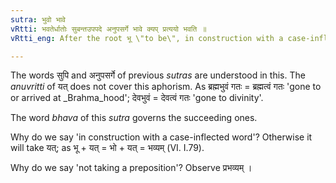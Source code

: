 ```yaml
---
sutra: भुवो भावे
vRtti: भवतेर्धातोः सुबन्तउपपदे अनुपसर्गे भावे क्यप् प्रत्ययो भवति ॥
vRtti_eng: After the root भू \"to be\", in construction with a case-inflected word as its _upapada_ and when used without a preposition, the affix क्यप् is employed to denote condition (_bhava_).

---
```

The words सुपि and अनुपसर्गे of previous _sutras_ are understood in this. The _anuvritti_ of यत् does not cover this aphorism. As ब्रह्मभुवं गतः = ब्रह्मत्वं गतः 'gone to or arrived at _Brahma_hood'; देवभुवं = देवत्वं गतः 'gone to divinity'.

The word _bhava_ of this _sutra_ governs the succeeding ones.

Why do we say 'in construction with a case-inflected word'? Otherwise it will take यत्; as भू + यत् = भो + यत् = भव्यम् (VI. I.79).

Why do we say 'not taking a preposition'? Observe प्रभव्यम् ।